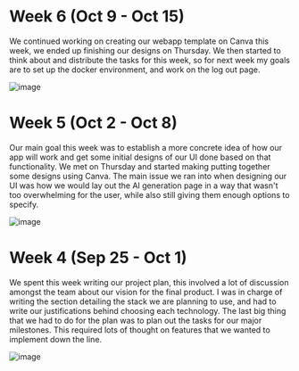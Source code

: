 # Week 6 (Oct 9 - Oct 15)
We continued working on creating our webapp template on Canva this week, we ended up finishing our designs on Thursday. We then started to think about and distribute the tasks for this week, so for next week my goals are to set up the docker environment, and work on the log out page. 

![image](https://github.com/COSC-499-W2023/year-long-project-team-11/assets/41003728/dc74192c-2336-4421-8679-8eeeaaa9f89f)


# Week 5 (Oct 2 - Oct 8)
Our main goal this week was to establish a more concrete idea of how our app will work and get some initial designs of our UI done based on that functionality. We met on Thursday and started making putting together some designs using Canva. The main issue we ran into when designing our UI was how we would lay out the AI generation page in a way that wasn't too overwhelming for the user, while also still giving them enough options to specify. 

![image](https://github.com/COSC-499-W2023/year-long-project-team-11/assets/41003728/3a568fd2-bc1e-49c1-b463-c0ebd9cab1ec)


# Week 4 (Sep 25 - Oct 1)
We spent this week writing our project plan, this involved a lot of discussion amongst the team about our vision for the final product. I was in charge of writing the section detailing the stack we are planning to use, and had to write our justifications behind choosing each technology. The last big thing that we had to do for the plan was to plan out the tasks for our major milestones. This required lots of thought on features that we wanted to implement down the line.  

![image](https://github.com/COSC-499-W2023/year-long-project-team-11/assets/41003728/e9b6d98b-35b4-4ab6-91e7-d72b8d9348c0)

